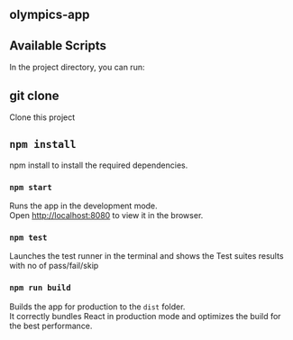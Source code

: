 ## olympics-app

## Available Scripts

In the project directory, you can run:

## git clone

Clone this project 

## `npm install`

npm install to install the required dependencies.

### `npm start`

Runs the app in the development mode.<br>
Open [http://localhost:8080](http://localhost:8080) to view it in the browser.

### `npm test`

Launches the test runner in the terminal and shows the Test suites results with no of pass/fail/skip<br>

### `npm run build`

Builds the app for production to the `dist` folder.<br>
It correctly bundles React in production mode and optimizes the build for the best performance.

